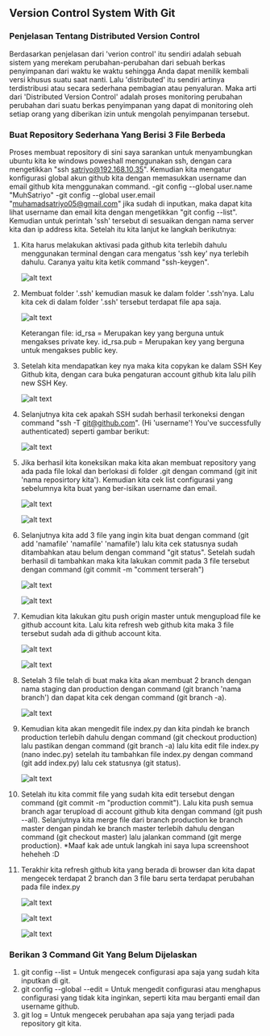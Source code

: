 ## Version Control System With Git

### Penjelasan Tentang Distributed Version Control
Berdasarkan penjelasan dari 'verion control' itu sendiri adalah sebuah sistem yang merekam perubahan-perubahan dari sebuah berkas penyimpanan dari waktu ke waktu sehingga Anda dapat menilik kembali versi khusus suatu saat nanti. Lalu 'distributed' itu sendiri artinya terdistribusi atau secara sederhana pembagian atau penyaluran.
Maka arti dari 'Distributed Version Control' adalah proses monitoring perubahan perubahan dari suatu berkas penyimpanan yang dapat di monitoring oleh setiap orang yang diberikan izin untuk mengolah penyimpanan tersebut.

### Buat Repository Sederhana Yang Berisi 3 File Berbeda
Proses membuat repository di sini saya sarankan untuk menyambungkan ubuntu kita ke windows poweshall menggunakan ssh, dengan cara mengetikkan "ssh satriyo@192.168.10.35". Kemudian kita mengatur konfigurasi global akun github kita dengan memasukkan username dan email github kita menggunakan command.
-git config --global user.name "MuhSatriyo"
-git config --global user.email "muhamadsatriyo05@gmail.com"
jika sudah di inputkan, maka dapat kita lihat username dan email kita dengan mengetikkan "git config --list".
Kemudian untuk perintah 'ssh' tersebut di sesuaikan dengan nama server kita dan ip address kita. Setelah itu kita lanjut ke langkah berikutnya:

1. Kita harus melakukan aktivasi pada github kita terlebih dahulu menggunakan terminal dengan cara mengatus 'ssh key' nya terlebih dahulu. Caranya yaitu kita ketik command "ssh-keygen".

   ![alt text](https://github.com/MuhSatriyo/devops17-dumbways--Muhammad-Satriyo-Yuwono-/blob/main/Second%20Week/Image/A2.png?raw=true)

2. Membuat folder '.ssh' kemudian masuk ke dalam folder '.ssh'nya. Lalu kita cek di dalam folder '.ssh' tersebut terdapat file apa saja.

   ![alt text](https://github.com/MuhSatriyo/devops17-dumbways--Muhammad-Satriyo-Yuwono-/blob/main/Second%20Week/Image/A3.png?raw=true)

   Keterangan file:
   id_rsa = Merupakan key yang berguna untuk mengakses private key.
   id_rsa.pub = Merupakan key yang berguna untuk mengakses public key.

3. Setelah kita mendapatkan key nya maka kita copykan ke dalam SSH Key Github kita, dengan cara buka pengaturan account github kita lalu pilih new SSH Key.

   ![alt text](https://github.com/MuhSatriyo/devops17-dumbways--Muhammad-Satriyo-Yuwono-/blob/main/Second%20Week/Image/A4.png?raw=true)

4. Selanjutnya kita cek apakah SSH sudah berhasil terkoneksi dengan command "ssh -T git@github.com". (Hi 'username'! You've successfully authenticated) seperti gambar berikut:

   ![alt text](https://github.com/MuhSatriyo/devops17-dumbways--Muhammad-Satriyo-Yuwono-/blob/main/Second%20Week/Image/A5.png?raw=true)

5. Jika berhasil kita koneksikan maka kita akan membuat repository yang ada pada file lokal dan berlokasi di folder .git dengan command (git init 'nama reposirtory kita'). Kemudian kita cek list configurasi yang sebelumnya kita buat yang ber-isikan username dan email.

   ![alt text](https://github.com/MuhSatriyo/devops17-dumbways--Muhammad-Satriyo-Yuwono-/blob/main/Second%20Week/Image/A6.png?raw=true)

   ![alt text](https://github.com/MuhSatriyo/devops17-dumbways--Muhammad-Satriyo-Yuwono-/blob/main/Second%20Week/Image/A7.png?raw=true)

6. Selanjutnya kita add 3 file yang ingin kita buat dengan command (git add 'namafile' 'namafile' 'namafile') lalu kita cek statusnya sudah ditambahkan atau belum dengan command "git status". Setelah sudah berhasil di tambahkan maka kita lakukan commit pada 3 file tersebut dengan command (git commit -m "comment terserah")

   ![alt text](https://github.com/MuhSatriyo/devops17-dumbways--Muhammad-Satriyo-Yuwono-/blob/main/Second%20Week/Image/A9.png?raw=true)

   ![alt text](https://github.com/MuhSatriyo/devops17-dumbways--Muhammad-Satriyo-Yuwono-/blob/main/Second%20Week/Image/A10.png?raw=true)

7. Kemudian kita lakukan gitu push origin master untuk mengupload file ke github account kita. Lalu kita refresh web github kita maka 3 file tersebut sudah ada di github account kita.

   ![alt text](https://github.com/MuhSatriyo/devops17-dumbways--Muhammad-Satriyo-Yuwono-/blob/main/Second%20Week/Image/A11.png?raw=true)

   ![alt text](https://github.com/MuhSatriyo/devops17-dumbways--Muhammad-Satriyo-Yuwono-/blob/main/Second%20Week/Image/A12.png?raw=true)

8. Setelah 3 file telah di buat maka kita akan membuat 2 branch dengan nama staging dan production dengan command (git branch 'nama branch') dan dapat kita cek dengan command (git branch -a).

   ![alt text](https://github.com/MuhSatriyo/devops17-dumbways--Muhammad-Satriyo-Yuwono-/blob/main/Second%20Week/Image/A13.png?raw=true)

9. Kemudian kita akan mengedit file index.py dan kita pindah ke branch production terlebih dahulu dengan command (git checkout production) lalu pastikan dengan command (git branch -a) lalu kita edit file index.py (nano indec.py) setelah itu tambahkan file index.py dengan command (git add index.py) lalu cek statusnya (git status).

   ![alt text](https://github.com/MuhSatriyo/devops17-dumbways--Muhammad-Satriyo-Yuwono-/blob/main/Second%20Week/Image/A14.png?raw=true)

10. Setelah itu kita commit file yang sudah kita edit tersebut dengan command (git commit -m "production commit"). Lalu kita push semua branch agar terupload di account github kita dengan command (git push --all). Selanjutnya kita merge file dari branch production ke branch master dengan pindah ke branch master terlebih dahulu dengan command (git checkout master) lalu jalankan command (git merge production). *Maaf kak ade untuk langkah ini saya lupa screenshoot heheheh :D

11. Terakhir kita refresh github kita yang berada di browser dan kita dapat mengecek terdapat 2 branch dan 3 file baru serta terdapat perubahan pada file index.py

    ![alt text](https://github.com/MuhSatriyo/devops17-dumbways--Muhammad-Satriyo-Yuwono-/blob/main/Second%20Week/Image/A17.png?raw=true)

    ![alt text](https://github.com/MuhSatriyo/devops17-dumbways--Muhammad-Satriyo-Yuwono-/blob/main/Second%20Week/Image/A16.png?raw=true)

    ![alt text](https://github.com/MuhSatriyo/devops17-dumbways--Muhammad-Satriyo-Yuwono-/blob/main/Second%20Week/Image/A18.png?raw=true)

### Berikan 3 Command Git Yang Belum Dijelaskan
1. git config --list = Untuk mengecek configurasi apa saja yang sudah kita inputkan di git.
2. git config --global --edit = Untuk mengedit configurasi atau menghapus configurasi yang tidak kita inginkan, seperti kita mau berganti email dan username github.
3. git log = Untuk mengecek perubahan apa saja yang terjadi pada repository git kita.
